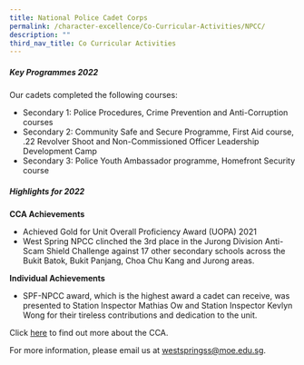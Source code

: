 ```yaml
---
title: National Police Cadet Corps
permalink: /character-excellence/Co-Curricular-Activities/NPCC/
description: ""
third_nav_title: Co Curricular Activities
---
```

##### **Key Programmes 2022**

Our cadets completed the following courses:

* Secondary 1: Police Procedures, Crime Prevention and Anti-Corruption courses
* Secondary 2: Community Safe and Secure Programme, First Aid course, .22 Revolver Shoot and Non-Commissioned Officer Leadership Development Camp
* Secondary 3: Police Youth Ambassador programme, Homefront Security course

##### **Highlights for 2022**

**CCA Achievements**

* Achieved Gold for Unit Overall Proficiency Award (UOPA) 2021
* West Spring NPCC clinched the 3rd place in the Jurong Division Anti-Scam Shield Challenge against 17 other secondary schools across the Bukit Batok, Bukit Panjang, Choa Chu Kang and Jurong areas.

**Individual Achievements**

* SPF-NPCC award, which is the highest award a cadet can receive, was presented to Station Inspector Mathias Ow and Station Inspector Kevlyn Wong for their tireless contributions and dedication to the unit.


Click <a href="https://youtu.be/HoK5x2kffOI" target="_blank">here</a> to find out more about the CCA.

For more information, please email us at [westspringss@moe.edu.sg](http://westspringss.moe.edu.sg/).